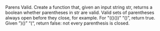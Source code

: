 Parens Valid.
Create a function that, given an input string str, returns a boolean whether parentheses in str are valid.
Valid sets of parentheses always open before they close, for example.
For "(()())” “()”, return true.
Given ”)()” “(“, return false: not every parenthesis is closed.
